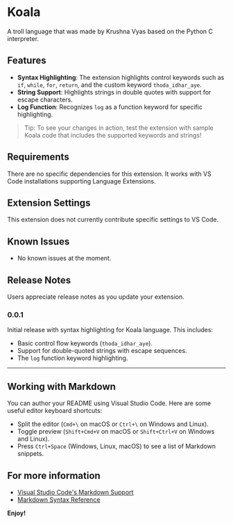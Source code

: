 # Koala

A troll language that was made by Krushna Vyas based on the Python C interpreter.

## Features

- **Syntax Highlighting**: The extension highlights control keywords such as `if`, `while`, `for`, `return`, and the custom keyword `thoda_idhar_aye`.
- **String Support**: Highlights strings in double quotes with support for escape characters.
- **Log Function**: Recognizes `log` as a function keyword for specific highlighting.

> Tip: To see your changes in action, test the extension with sample Koala code that includes the supported keywords and strings!

## Requirements

There are no specific dependencies for this extension. It works with VS Code installations supporting Language Extensions.

## Extension Settings

This extension does not currently contribute specific settings to VS Code.

## Known Issues

- No known issues at the moment.

## Release Notes

Users appreciate release notes as you update your extension.

### 0.0.1

Initial release with syntax highlighting for Koala language. This includes:
- Basic control flow keywords (`thoda_idhar_aye`).
- Support for double-quoted strings with escape sequences.
- The `log` function keyword highlighting.
---

## Working with Markdown

You can author your README using Visual Studio Code. Here are some useful editor keyboard shortcuts:

* Split the editor (`Cmd+\` on macOS or `Ctrl+\` on Windows and Linux).
* Toggle preview (`Shift+Cmd+V` on macOS or `Shift+Ctrl+V` on Windows and Linux).
* Press `Ctrl+Space` (Windows, Linux, macOS) to see a list of Markdown snippets.

## For more information

* [Visual Studio Code's Markdown Support](http://code.visualstudio.com/docs/languages/markdown)
* [Markdown Syntax Reference](https://help.github.com/articles/markdown-basics/)

**Enjoy!**